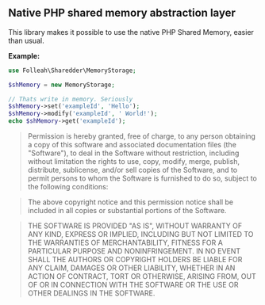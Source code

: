 ## Native PHP shared memory abstraction layer

This library makes it possible to use the native PHP Shared Memory, easier than usual.

**Example:**
```php
use Folleah\Sharedder\MemoryStorage;

$shMemory = new MemoryStorage;

// Thats write in memory. Seriously
$shMemory->set('exampleId', 'Hello');
$shMemory->modify('exampleId', ' World!');
echo $shMemory->get('exampleId');
```

>Permission is hereby granted, free of charge, to any person obtaining a copy
of this software and associated documentation files (the "Software"), to deal
in the Software without restriction, including without limitation the rights
to use, copy, modify, merge, publish, distribute, sublicense, and/or sell
copies of the Software, and to permit persons to whom the Software is
furnished to do so, subject to the following conditions:

>The above copyright notice and this permission notice shall be included in
all copies or substantial portions of the Software.

>THE SOFTWARE IS PROVIDED "AS IS", WITHOUT WARRANTY OF ANY KIND, EXPRESS OR
IMPLIED, INCLUDING BUT NOT LIMITED TO THE WARRANTIES OF MERCHANTABILITY,
FITNESS FOR A PARTICULAR PURPOSE AND NONINFRINGEMENT. IN NO EVENT SHALL THE
AUTHORS OR COPYRIGHT HOLDERS BE LIABLE FOR ANY CLAIM, DAMAGES OR OTHER
LIABILITY, WHETHER IN AN ACTION OF CONTRACT, TORT OR OTHERWISE, ARISING FROM,
OUT OF OR IN CONNECTION WITH THE SOFTWARE OR THE USE OR OTHER DEALINGS IN
THE SOFTWARE.